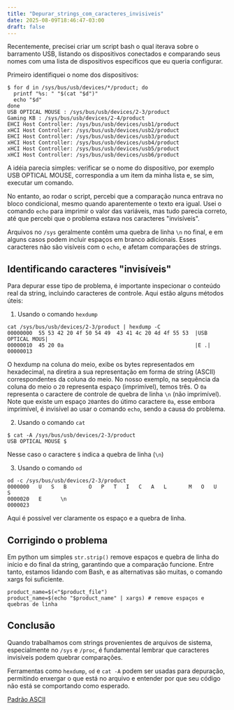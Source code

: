 ```yaml
---
title: "Depurar_strings_com_caracteres_invisiveis"
date: 2025-08-09T18:46:47-03:00
draft: false
---
```


Recentemente, precisei criar um script bash o qual iterava sobre o barramento 
USB, listando os dispositivos conectados e comparando seus nomes com uma lista
de dispositivos específicos que eu queria configurar. 

Primeiro identifiquei o nome dos dispositivos:

```
$ for d in /sys/bus/usb/devices/*/product; do
  printf "%s: " "$(cat "$d")"
  echo "$d"
done
USB OPTICAL MOUSE : /sys/bus/usb/devices/2-3/product
Gaming KB : /sys/bus/usb/devices/2-4/product
EHCI Host Controller: /sys/bus/usb/devices/usb1/product
xHCI Host Controller: /sys/bus/usb/devices/usb2/product
EHCI Host Controller: /sys/bus/usb/devices/usb3/product
xHCI Host Controller: /sys/bus/usb/devices/usb4/product
xHCI Host Controller: /sys/bus/usb/devices/usb5/product
xHCI Host Controller: /sys/bus/usb/devices/usb6/product

```

A idéia parecia simples: verificar se o nome do dispositivo, por exemplo USB 
OPTICAL MOUSE, correspondia a um item da minha lista e, se sim, executar um comando.

No entanto, ao rodar o script, percebi que a comparação nunca entrava no bloco
condicional, mesmo quando aparentemente o texto era igual. Usei o comando `echo`
para  imprimir o valor das variáveis, mas tudo parecia correto, até que percebi 
que o problema estava nos caracteres "invisíveis".

Arquivos no `/sys` geralmente contêm uma quebra de linha `\n` no final, e em 
alguns casos podem incluir espaços em branco adicionais. Esses caracteres não 
são visíveis com o `echo`, e afetam comparações de strings. 



## Identificando caracteres "invisíveis"

Para depurar esse tipo de problema, é importante inspecionar o conteúdo real da
string, incluindo caracteres de controle. Aqui estão alguns métodos úteis:


1. Usando o comando `hexdump`

```
cat /sys/bus/usb/devices/2-3/product | hexdump -C
00000000  55 53 42 20 4f 50 54 49  43 41 4c 20 4d 4f 55 53  |USB OPTICAL MOUS|
00000010  45 20 0a                                          |E .|
00000013
```

O hexdump na coluna do meio, exibe os bytes representados em hexadecimal, na 
diretira a sua representação em forma de string (ASCII) correspondentes da 
coluna do meio. No nosso exemplo, na sequência da coluna do meio o `20` 
representa espaço (imprimível), temos três. O `0a` representa o caractere de 
controle de quebra de linha `\n` (não imprimível). Note que existe um espaço 
`20`antes do útimo caractere `0a`, esse embora imprimível, é invisível 
ao usar o comando `echo`, sendo a causa do problema.

2. Usando o comando `cat`

```
$ cat -A /sys/bus/usb/devices/2-3/product
USB OPTICAL MOUSE $
```

Nesse caso o caractere `$` indica a quebra de linha (`\n`)

3. Usando o comando `od`

```
od -c /sys/bus/usb/devices/2-3/product
0000000   U   S   B       O   P   T   I   C   A   L       M   O   U   S
0000020   E      \n
0000023
```
Aqui é possível ver claramente os espaço e a quebra de linha.

## Corrigindo o problema

Em python um simples `str.strip()` remove espaços e quebra de linha do início e
do final da string, garantindo que a comparação funcione. Entre tanto, estamos
lidando com Bash, e as alternativas são muitas, o comando xargs foi suficiente.

```
product_name=$(<"$product_file")
product_name=$(echo "$product_name" | xargs) # remove espaços e quebras de linha
```

## Conclusão

Quando trabalhamos com strings provenientes de arquivos de sistema, especialmente
no `/sys` e `/proc`, é fundamental lembrar que caracteres invisíveis podem quebrar 
comparações.

Ferramentas como `hexdump`, `od` e `cat -A` podem ser usadas para depuração, 
permitindo enxergar o que está no arquivo e entender por que seu código não está
se comportando como esperado.

[Padrão ASCII](https://pt.wikipedia.org/wiki/ASCII)

